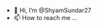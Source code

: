 - 👋 Hi, I’m @ShyamSundar27
- 📫 How to reach me ...

<!---
ShyamSundar27/ShyamSundar27 is a ✨ special ✨ repository because its `README.md` (this file) appears on your GitHub profile.
You can click the Preview link to take a look at your changes.
--->

